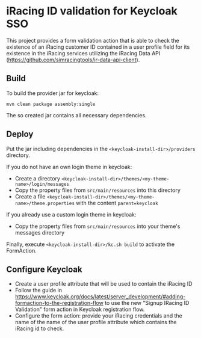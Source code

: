 # iRacing ID validation for Keycloak SSO

This project provides a form validation action that is able to check the existence of 
an iRacing customer ID contained in a user profile field for its existence in the iRacing
services utilizing the iRacing Data API (https://github.com/simracingtools/ir-data-api-client).

## Build

To build the provider jar for keycloak:

`
mvn clean package assembly:single
`

The so created jar contains all necessary dependencies.

## Deploy

Put the jar including dependencies in the `<keycloak-install-dir>/providers` directory.

If you do not have an own login theme in keycloak:

* Create a directory `<keycloak-install-dir>/themes/<my-theme-name>/login/messages`
* Copy the property files from `src/main/resources` into this directory
* Create a file `<keycloak-install-dir>/themes/<my-theme-name>/theme.properties` with the content `parent=keycloak`


If you already use a custom login theme in keycloak:

* Copy the property files from `src/main/resources` into your theme's messages directory

Finally, execute `<keycloak-install-dir>/kc.sh build` to activate the FormAction.

## Configure Keycloak

* Create a user profile attribute that will be used to contain the iRacing ID
* Follow the guide in https://www.keycloak.org/docs/latest/server_development/#adding-formaction-to-the-registration-flow to use the new 
"Signup IRacing ID Validation" form action in Keycloak registration flow.
* Configure the form action: provide your iRacing credentials and the name of the name of the 
user profile attribute which contains the iRacing id to check.

